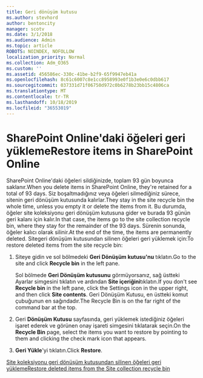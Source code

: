 ```yaml
---
title: Geri dönüşüm kutusu
ms.author: stevhord
author: bentoncity
manager: scotv
ms.date: 3/1/2018
ms.audience: Admin
ms.topic: article
ROBOTS: NOINDEX, NOFOLLOW
localization_priority: Normal
ms.collection: Adm_O365
ms.custom: ''
ms.assetid: 456586ec-330c-41be-b2f9-65f9947eb41a
ms.openlocfilehash: 8c61c6007c8e1cc8958993e0f1b3e0e6c0dbb617
ms.sourcegitcommit: 037331d71f06750d972c0b6278b23bb15c4806ca
ms.translationtype: MT
ms.contentlocale: tr-TR
ms.lasthandoff: 10/18/2019
ms.locfileid: "36553019"
---
```

# <a name="restore-items-in-sharepoint-online"></a><span data-ttu-id="9864e-102">SharePoint Online'daki öğeleri geri yükleme</span><span class="sxs-lookup"><span data-stu-id="9864e-102">Restore items in SharePoint Online</span></span>

<span data-ttu-id="9864e-103">SharePoint Online'daki öğeleri sildiğinizde, toplam 93 gün boyunca saklanır.</span><span class="sxs-lookup"><span data-stu-id="9864e-103">When you delete items in SharePoint Online, they're retained for a total of 93 days.</span></span> <span data-ttu-id="9864e-104">Siz boşaltmadığınız veya öğeleri silmediğiniz sürece, sitenin geri dönüşüm kutusunda kalırlar.</span><span class="sxs-lookup"><span data-stu-id="9864e-104">They stay in the site recycle bin the whole time, unless you empty it or delete the items from it.</span></span> <span data-ttu-id="9864e-105">Bu durumda, öğeler site koleksiyonu geri dönüşüm kutusuna gider ve burada 93 günün geri kalanı için kalır.</span><span class="sxs-lookup"><span data-stu-id="9864e-105">In that case, the items go to the site collection recycle bin, where they stay for the remainder of the 93 days.</span></span> <span data-ttu-id="9864e-106">Sürenin sonunda, öğeler kalıcı olarak silinir.</span><span class="sxs-lookup"><span data-stu-id="9864e-106">At the end of the time, the items are permanently deleted.</span></span> <span data-ttu-id="9864e-107">Sitegeri dönüşüm kutusundan silinen öğeleri geri yüklemek için:</span><span class="sxs-lookup"><span data-stu-id="9864e-107">To restore deleted items from the site recycle bin:</span></span>
  
1. <span data-ttu-id="9864e-108">Siteye gidin ve sol bölmedeki **Geri Dönüşüm kutusu'nu** tıklatın.</span><span class="sxs-lookup"><span data-stu-id="9864e-108">Go to the site and click **Recycle bin** in the left pane.</span></span> 
    
    <span data-ttu-id="9864e-109">Sol bölmede **Geri Dönüşüm kutusunu** görmüyorsanız, sağ üstteki Ayarlar simgesini tıklatın ve ardından **Site içeriğini**tıklatın.</span><span class="sxs-lookup"><span data-stu-id="9864e-109">If you don't see **Recycle bin** in the left pane, click the Settings icon in the upper right, and then click **Site contents**.</span></span> <span data-ttu-id="9864e-110">Geri Dönüşüm Kutusu, en üstteki komut çubuğunun en sağındadır.</span><span class="sxs-lookup"><span data-stu-id="9864e-110">The Recycle Bin is on the far right of the command bar at the top.</span></span>
    
2. <span data-ttu-id="9864e-111">Geri **Dönüşüm Kutusu** sayfasında, geri yüklemek istediğiniz öğeleri işaret ederek ve görünen onay işareti simgesini tıklatarak seçin.</span><span class="sxs-lookup"><span data-stu-id="9864e-111">On the **Recycle Bin** page, select the items you want to restore by pointing to them and clicking the check mark icon that appears.</span></span> 
    
3. <span data-ttu-id="9864e-112">**Geri Yükle**'yi tıklatın.</span><span class="sxs-lookup"><span data-stu-id="9864e-112">Click **Restore**.</span></span>
    
[<span data-ttu-id="9864e-113">Site koleksiyonu geri dönüşüm kutusundan silinen öğeleri geri yükleme</span><span class="sxs-lookup"><span data-stu-id="9864e-113">Restore deleted items from the Site collection recycle bin</span></span>](https://go.microsoft.com/fwlink/?linkid=866439)
  

